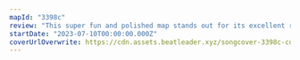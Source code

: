 ```yaml
---
mapId: "3398c"
review: "This super fun and polished map stands out for its excellent representation, engaging patterns, very satisfying rhythm and timing, nice use of arcs & chains and awesome light show! The well designed lowers are accessible while still representing the music perfectly!"
startDate: "2023-07-10T00:00:00.000Z"
coverUrlOverwrite: https://cdn.assets.beatleader.xyz/songcover-3398c-cover.jpg
---
```

